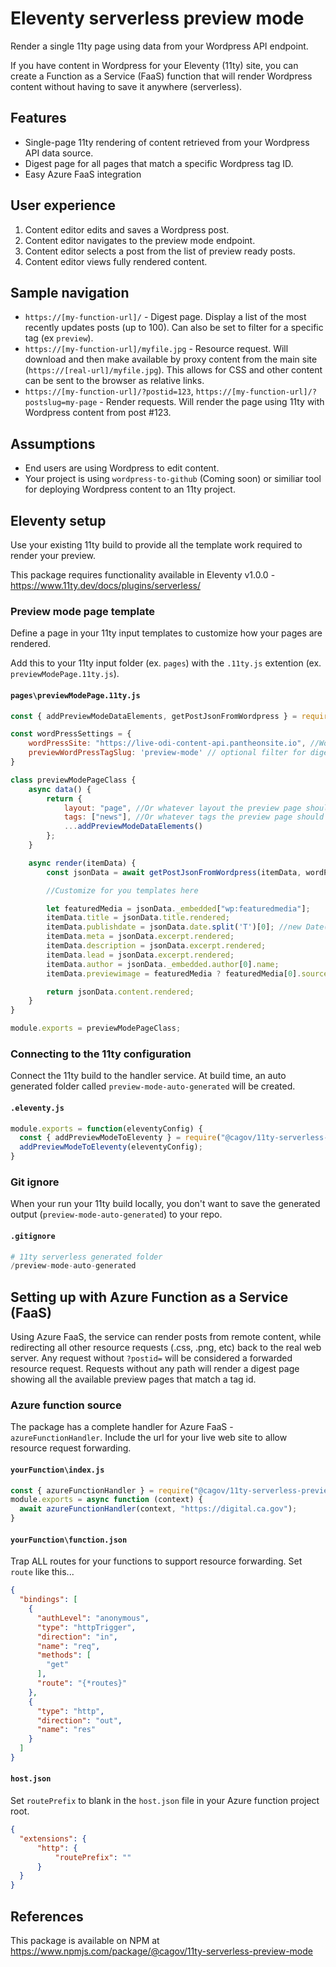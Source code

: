 # Eleventy serverless preview mode #

Render a single 11ty page using data from your Wordpress API endpoint.  

If you have content in Wordpress for your Eleventy (11ty) site, you can create a Function as a Service (FaaS) function that will render Wordpress content without having to save it anywhere (serverless).

## Features ##
- Single-page 11ty rendering of content retrieved from your Wordpress API data source.
- Digest page for all pages that match a specific Wordpress tag ID.
- Easy Azure FaaS integration

## User experience ##
1. Content editor edits and saves a Wordpress post.
1. Content editor navigates to the preview mode endpoint.
1. Content editor selects a post from the list of preview ready posts.
1. Content editor views fully rendered content.

## Sample navigation ##
- `https://[my-function-url]/` - Digest page.  Display a list of the most recently updates posts (up to 100).  Can also be set to filter for a specific tag (ex `preview`).
- `https://[my-function-url]/myfile.jpg` - Resource request.  Will download and then make available by proxy content from the main site (`https://[real-url]/myfile.jpg`).  This allows for CSS and other content can be sent to the browser as relative links.
- `https://[my-function-url]/?postid=123`, `https://[my-function-url]/?postslug=my-page` - Render requests.  Will render the page using 11ty with Wordpress content from post #123.
## Assumptions ##
- End users are using Wordpress to edit content.
- Your project is using `wordpress-to-github` (Coming soon) or similiar tool for deploying Wordpress content to an 11ty project.

## Eleventy setup ##
Use your existing 11ty build to provide all the template work required to render your preview.

This package requires functionality available in Eleventy v1.0.0 - https://www.11ty.dev/docs/plugins/serverless/

### Preview mode page template ###
Define a page in your 11ty input templates to customize how your pages are rendered.

Add this to your 11ty input folder (ex. `pages`) with the `.11ty.js` extention (ex. `previewModePage.11ty.js`).  

#### **`pages\previewModePage.11ty.js`** ####
```javascript
const { addPreviewModeDataElements, getPostJsonFromWordpress } = require("@cagov/11ty-serverless-preview-mode");

const wordPressSettings = {
    wordPressSite: "https://live-odi-content-api.pantheonsite.io", //Wordpress endpoint
    previewWordPressTagSlug: 'preview-mode' // optional filter for digest list of preview posts from Wordpress
}

class previewModePageClass {
    async data() {
        return {
            layout: "page", //Or whatever layout the preview page should have
            tags: ["news"], //Or whatever tags the preview page should have
            ...addPreviewModeDataElements()
        };
    }

    async render(itemData) {
        const jsonData = await getPostJsonFromWordpress(itemData, wordPressSettings);

        //Customize for you templates here

        let featuredMedia = jsonData._embedded["wp:featuredmedia"];
        itemData.title = jsonData.title.rendered;
        itemData.publishdate = jsonData.date.split('T')[0]; //new Date(jsonData.modified_gmt)
        itemData.meta = jsonData.excerpt.rendered;
        itemData.description = jsonData.excerpt.rendered;
        itemData.lead = jsonData.excerpt.rendered;
        itemData.author = jsonData._embedded.author[0].name;
        itemData.previewimage = featuredMedia ? featuredMedia[0].source_url : "img/thumb/default-preview-image.jpg";

        return jsonData.content.rendered;
    }
}

module.exports = previewModePageClass;
```

### Connecting to the 11ty configuration ###
Connect the 11ty build to the handler service.  At build time, an auto generated folder called `preview-mode-auto-generated` will be created.

#### **`.eleventy.js`** ####
```javascript
module.exports = function(eleventyConfig) {
  const { addPreviewModeToEleventy } = require("@cagov/11ty-serverless-preview-mode");
  addPreviewModeToEleventy(eleventyConfig);
}
```

### Git ignore ###
When your run your 11ty build locally, you don't want to save the generated output (`preview-mode-auto-generated`) to your repo.
#### **`.gitignore`** ####
```php
# 11ty serverless generated folder
/preview-mode-auto-generated
```

## Setting up with Azure Function as a Service (FaaS) ##

Using Azure FaaS, the service can render posts from remote content, while redirecting all other resource requests (.css, .png, etc) back to the real web server.  Any request without `?postid=` will be considered a forwarded resource request.  Requests without any path will render a digest page showing all the available preview pages that match a tag id.

### Azure function source ###
The package has a complete handler for Azure FaaS - `azureFunctionHandler`.  Include the url for your live web site to allow resource request forwarding.
#### **`yourFunction\index.js`** ####
```javascript
const { azureFunctionHandler } = require("@cagov/11ty-serverless-preview-mode");
module.exports = async function (context) {
  await azureFunctionHandler(context, "https://digital.ca.gov");
}
```
#### **`yourFunction\function.json`** ####
Trap ALL routes for your functions to support resource forwarding.  Set `route` like this...
```json
{
  "bindings": [
    {
      "authLevel": "anonymous",
      "type": "httpTrigger",
      "direction": "in",
      "name": "req",
      "methods": [
        "get"
      ],
      "route": "{*routes}"
    },
    {
      "type": "http",
      "direction": "out",
      "name": "res"
    }
  ]
}
```
#### **`host.json`** ####
Set `routePrefix` to blank in the `host.json` file in your Azure function project root.
```json
{
  "extensions": {
      "http": {
          "routePrefix": ""
      }
  }
}
```

## References ##
This package is available on NPM at https://www.npmjs.com/package/@cagov/11ty-serverless-preview-mode